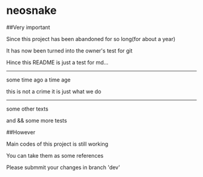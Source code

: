 # neosnake

##Very important

Since this project has been abandoned for so long(for about a year)

It has now been turned into the owner's test for git

Hince this README is just a test for md...

------
some time ago a time age

this is not a crime it is just what we do

------
some other texts

and && some more tests

##However

Main codes of this project is still working

You can take them as some references

Please submmit your changes in branch 'dev'
